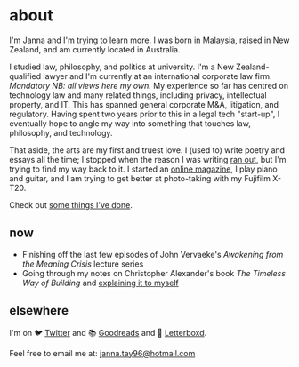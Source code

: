 # about

I'm Janna and I'm trying to learn more. I was born in Malaysia, raised in New Zealand, and am currently located in Australia.

I studied law, philosophy, and politics at university. I'm a New Zealand-qualified lawyer and I'm currently at an international corporate law firm. *Mandatory NB: all views here my own.* My experience so far has centred on technology law and many related things, including privacy, intellectual property, and IT. This has spanned general corporate M&A, litigation, and regulatory. Having spent two years prior to this in a legal tech "start-up", I eventually hope to angle my way into something that touches law, philosophy, and technology.

That aside, the arts are my first and truest love. I (used to) write poetry and essays all the time; I stopped when the reason I was writing [ran out](https://janna.netlify.app/post/moving-metaphors/), but I'm trying to find my way back to it. I started an [online magazine](http://oscen.co/), I play piano and guitar, and I am trying to get better at photo-taking with my Fujifilm X-T20.

Check out [some things I've done](https://janna.netlify.app/portfolio/).

## now
  
- Finishing off the last few episodes of John Vervaeke's *Awakening from the Meaning Crisis* lecture series
- Going through my notes on Christopher Alexander's book *The Timeless Way of Building* and [explaining it to myself](https://janna.netlify.app/post/the-timeless-way-of-building-under-construction/)

## elsewhere

I'm on 🐦 [Twitter](https://twitter.com/janna_tay) and 📚 [Goodreads](https://www.goodreads.com/user/show/5874093-janna) and 🎥 [Letterboxd](https://letterboxd.com/merulae/).

Feel free to email me at: janna.tay96@hotmail.com
